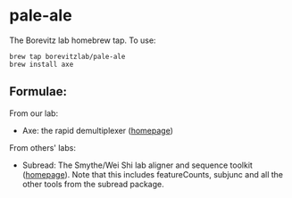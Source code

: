 pale-ale
========

The Borevitz lab homebrew tap. To use:

    brew tap borevitzlab/pale-ale
    brew install axe

Formulae:
---------

From our lab:

- Axe: the rapid demultiplexer ([homepage](https://github.com/kdmurray91/axe))

From others' labs:

- Subread: The Smythe/Wei Shi lab aligner and sequence toolkit ([homepage](http://bioinf.wehi.edu.au/subread/)).
  Note that this includes featureCounts, subjunc and all the other tools from the subread package.
